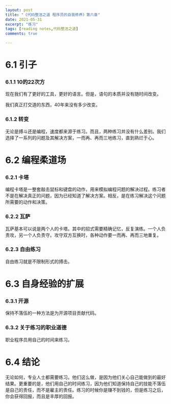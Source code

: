 ```yaml
---
layout: post
title: "《代码整洁之道 程序员的自我修养》第六章"
date: 2021-05-31
excerpt: "练习"                 
tags: [reading notes,代码整洁之道]
comments: true

---
```








# 6.1 引子

### 6.1.1 10的22次方

现在我们有了更好的工具，更好的语言。但是，语句的本质并没有随时间改变。

我们真正打交道的东西，40年来没有多少改变。

### 6.1.2 转变

无论是搏斗还是编程，速度都来源于练习。而且，两种练习并没有什么差别。我们选择了一系列的问题及其解决方案，一而再、再而三地练习，直到熟烂于心。

# 6.2 编程柔道场

### 6.2.1 卡塔

编程卡塔是一整套敲击鼠标和键盘的动作，用来模拟编程问题的解决过程。练习者不是在解决真正的问题，因为已经知道了解决方案。相反，是在练习解决这个问题所需要的动作和决策。

### 6.2.2 瓦萨

瓦萨基本可以说是两个人的卡塔。其中的招式需要精确记忆，反复演练。一个人负责攻，另一个人负责守。攻守双方互换时，各种动作要一而再、再而三地重复。

### 6.2.3 自由练习

自由练习就是不限制形式的搏击。

# 6.3 自身经验的扩展

### 6.3.1 开源

保持不落伍的一种方法是为开源项目贡献代码。

### 6.3.2 关于练习的职业道德

职业程序员用自己的时间来练习。

# 6.4 结论

无论如何，专业人士都需要练习。他们这么做，是因为他们关心自己能做到的最好结果。更重要的是，他们用自己的时间练习，因为他们知道保持自己的技能不落伍是自己的责任，而不是雇主的责任。练习的时候你是赚不到钱的，但是练习之后，你会获得回报，而且是丰厚的回报。